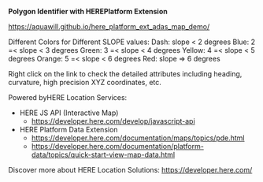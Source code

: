 **Polygon Identifier with HEREPlatform Extension**

https://aquawill.github.io/here_platform_ext_adas_map_demo/

Different Colors for Different SLOPE values:
Dash: slope < 2 degrees
Blue: 2 =< slope < 3 degrees
Green: 3 =< slope < 4 degrees
Yellow: 4 =< slope < 5 degrees
Orange: 5 =< slope < 6 degrees
Red: slope => 6 degrees

Right click on the link to check the detailed attributes including heading, curvature, high precision XYZ coordinates, etc.

Powered byHERE Location Services:

* HERE JS API (Interactive Map)
    * https://developer.here.com/develop/javascript-api
* HERE Platform Data Extension
    * https://developer.here.com/documentation/maps/topics/pde.html
    * https://developer.here.com/documentation/platform-data/topics/quick-start-view-map-data.html

Discover more about HERE Location Solutions: https://developer.here.com/
